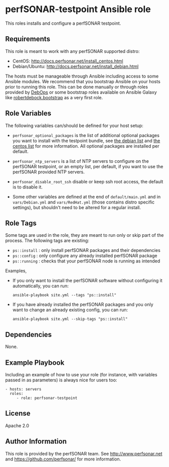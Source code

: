 perfSONAR-testpoint Ansible role
================================

This roles installs and configure a perfSONAR testpoint.

Requirements
------------

This role is meant to work with any perfSONAR supported distro:

  - CentOS: http://docs.perfsonar.net/install_centos.html
  - Debian/Ubuntu: http://docs.perfsonar.net/install_debian.html

The hosts must be manageable through Ansible including access to some Ansible modules.  We recommend that you bootstrap Ansible on your hosts prior to running this role.  This can be done manually or through roles provided by [DebOps][debops] or some bootstrap roles available on Ansible Galaxy like [robertdebock.bootstrap][rdbs] as a very first role.

Role Variables
--------------

The following variables can/should be defined for your host setup:

  - `perfsonar_optional_packages` is the list of additional optional packages you want to install with the testpoint bundle, see [the debian list][debian-optional] and [the centos list][centos-optional] for more information.  All optional packages are installed per default.
  - `perfsonar_ntp_servers` is a list of NTP servers to configure on the perfSONAR testpoint, or an empty list, per default, if you want to use the perfSONAR provided NTP servers.
  - `perfsonar_disable_root_ssh` disable or keep ssh root access, the default is to disable it.

  - Some other variables are defined at the end of `default/main.yml` and in `vars/Debian.yml` and `vars/RedHat.yml` (those contains distro specific settings), but shouldn't need to be altered for a regular install.

Role Tags
---------

Some tags are used in the role, they are meant to run only or skip part of the process.  The following tags are existing:

  - `ps::install` : only install perfSONAR packages and their dependencies
  - `ps::config` : only configure any already installed perfSONAR package
  - `ps::running` : checks that your perfSONAR node is running as intended

Examples,

  - If you only want to install the perfSONAR software without configuring it automatically, you can run:

        ansible-playbook site.yml --tags "ps::install"

  - If you have already installed the perfSONAR packages and you only want to change an already existing config, you can run:

        ansible-playbook site.yml --skip-tags "ps::install"

Dependencies
------------

None.

Example Playbook
----------------

Including an example of how to use your role (for instance, with variables passed in as parameters) is always nice for users too:

    - hosts: servers
      roles:
         - role: perfsonar-testpoint

License
-------

Apache 2.0

Author Information
------------------

This role is provided by the perfSONAR team.  See http://www.perfsonar.net and https://github.com/perfsonar/ for more information.


[debops]: https://debops.org/
[rdbs]: https://galaxy.ansible.com/robertdebock/bootstrap/
[debian-optional]: http://docs.perfsonar.net/install_debian.html#optional-packages
[centos-optional]: http://docs.perfsonar.net/install_centos.html#optional-packages
